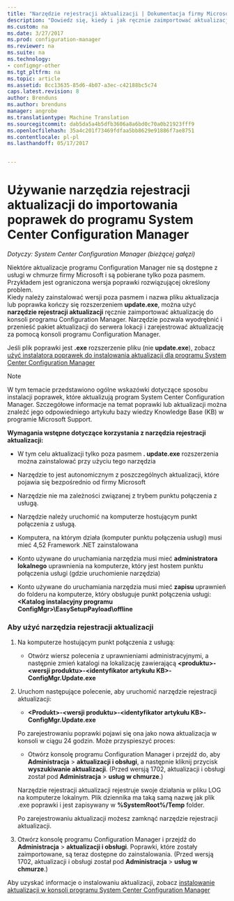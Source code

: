 ```yaml
---
title: "Narzędzie rejestracji aktualizacji | Dokumentacja firmy Microsoft"
description: "Dowiedz się, kiedy i jak ręcznie zaimportować aktualizację do konsoli programu Configuration Manager za pomocą narzędzia rejestracji aktualizacji."
ms.custom: na
ms.date: 3/27/2017
ms.prod: configuration-manager
ms.reviewer: na
ms.suite: na
ms.technology:
- configmgr-other
ms.tgt_pltfrm: na
ms.topic: article
ms.assetid: 8cc13635-85d6-4b07-a3ec-c42188bc5c74
caps.latest.revision: 8
author: Brenduns
ms.author: brenduns
manager: angrobe
ms.translationtype: Machine Translation
ms.sourcegitcommit: dab5da5a4b5dfb3606a8a6bd0c70a0b21923fff9
ms.openlocfilehash: 35a4c201f73469fdfaa5bb8629e91886f7ae8751
ms.contentlocale: pl-pl
ms.lasthandoff: 05/17/2017


---
```

# <a name="use-the-update-registration-tool-to-import-hotfixes-to-system-center-configuration-manager"></a>Używanie narzędzia rejestracji aktualizacji do importowania poprawek do programu System Center Configuration Manager

*Dotyczy: System Center Configuration Manager (bieżącej gałęzi)*

Niektóre aktualizacje programu Configuration Manager nie są dostępne z usługi w chmurze firmy Microsoft i są pobierane tylko poza pasmem. Przykładem jest ograniczona wersja poprawki rozwiązującej określony problem.   
Kiedy należy zainstalować wersji poza pasmem i nazwa pliku aktualizacja lub poprawka kończy się rozszerzeniem **update.exe**, można użyć **narzędzie rejestracji aktualizacji** ręcznie zaimportować aktualizację do konsoli programu Configuration Manager. Narzędzie pozwala wyodrębnić i przenieść pakiet aktualizacji do serwera lokacji i zarejestrować aktualizację za pomocą konsoli programu Configuration Manager.  

 Jeśli plik poprawki jest **.exe** rozszerzenie pliku (nie **update.exe**), zobacz [użyć instalatora poprawek do instalowania aktualizacji dla programu System Center Configuration Manager](../../../core/servers/manage/use-the-hotfix-installer-to-install-updates.md)  

> [!NOTE]  
>  W tym temacie przedstawiono ogólne wskazówki dotyczące sposobu instalacji poprawek, które aktualizują program System Center Configuration Manager. Szczegółowe informacje na temat poprawki lub aktualizacji można znaleźć jego odpowiedniego artykułu bazy wiedzy Knowledge Base (KB) w programie Microsoft Support.  

 **Wymagania wstępne dotyczące korzystania z narzędzia rejestracji aktualizacji:**  

-   W tym celu aktualizacji tylko poza pasmem **. update.exe** rozszerzenia można zainstalować przy użyciu tego narzędzia  

-   Narzędzie to jest autonomicznym z poszczególnych aktualizacji, które pojawia się bezpośrednio od firmy Microsoft  

-   Narzędzie nie ma zależności związanej z trybem punktu połączenia z usługą.  

-   Narzędzie należy uruchomić na komputerze hostującym punkt połączenia z usługą.  

-   Komputera, na którym działa (komputer punktu połączenia usługi) musi mieć 4,52 Framework .NET zainstalowana  

-   Konto używane do uruchamiania narzędzia musi mieć **administratora lokalnego** uprawnienia na komputerze, który jest hostem punktu połączenia usługi (gdzie uruchomienie narzędzia)  

-   Konto używane do uruchamiania narzędzia musi mieć **zapisu** uprawnień do folderu na komputerze, który obsługuje punkt połączenia usługi:  **&lt;Katalog instalacyjny programu ConfigMgr\>\EasySetupPayload\offline**  

### <a name="to-use-the-update-registration-tool"></a>Aby użyć narzędzia rejestracji aktualizacji  

1.  Na komputerze hostującym punkt połączenia z usługą:  

    -   Otwórz wiersz polecenia z uprawnieniami administracyjnymi, a następnie zmień katalogi na lokalizację zawierającą  **&lt;produktu\>-&lt;wersji produktu\>-&lt;identyfikator artykułu KB\>-ConfigMgr.Update.exe**  

2.  Uruchom następujące polecenie, aby uruchomić narzędzie rejestracji aktualizacji:  

    -   **&lt;Produkt\>-&lt;wersji produktu\>-&lt;identyfikator artykułu KB\>-ConfigMgr.Update.exe**  

    Po zarejestrowaniu poprawki pojawi się ona jako nowa aktualizacja w konsoli w ciągu 24 godzin.  Może przyspieszyć proces:

    - Otwórz konsolę programu Configuration Manager i przejdź do, aby **Administracja** > **aktualizacji i obsługi**, a następnie kliknij przycisk **wyszukiwanie aktualizacji**. (Przed wersją 1702, aktualizacji i obsługi został pod **Administracja** > **usług w chmurze**.) 

    Narzędzie rejestracji aktualizacji rejestruje swoje działania w pliku LOG na komputerze lokalnym. Plik dziennika ma taką samą nazwę jak plik .exe poprawki i jest zapisywany w **%SystemRoot%/Temp** folder.  

     Po zarejestrowaniu aktualizacji możesz zamknąć narzędzie rejestracji aktualizacji.  

3.  Otwórz konsolę programu Configuration Manager i przejdź do **Administracja** > **aktualizacji i obsługi**. Poprawki, które zostały zaimportowane, są teraz dostępne do zainstalowania. (Przed wersją 1702, aktualizacji i obsługi został pod **Administracja** > **usług w chmurze**.)

 Aby uzyskać informacje o instalowaniu aktualizacji, zobacz [instalowanie aktualizacji w konsoli programu System Center Configuration Manager](../../../core/servers/manage/install-in-console-updates.md)  

